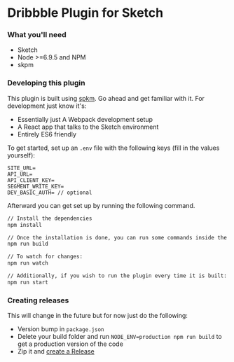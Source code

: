 # Dribbble Plugin for Sketch

### What you'll need

- Sketch
- Node >=6.9.5 and NPM
- skpm

### Developing this plugin

This plugin is built using [spkm](https://github.com/skpm/skpm). Go ahead and get familiar with it. For development just know it's:

- Essentially just A Webpack development setup
- A React app that talks to the Sketch environment
- Entirely ES6 friendly

To get started, set up an `.env` file with the following keys (fill in the values yourself):

```
SITE_URL=
API_URL=
API_CLIENT_KEY=
SEGMENT_WRITE_KEY=
DEV_BASIC_AUTH= // optional
```

Afterward you can get set up by running the following command.

```bash
// Install the dependencies
npm install

// Once the installation is done, you can run some commands inside the project folder:
npm run build

// To watch for changes:
npm run watch

// Additionally, if you wish to run the plugin every time it is built:
npm run start
```

### Creating releases

This will change in the future but for now just do the following:

- Version bump in `package.json`
- Delete your build folder and run `NODE_ENV=production npm run build` to get a production version of the code
- Zip it and [create a Release](https://github.com/dribbble/dribbble-sketch/releases/new)
